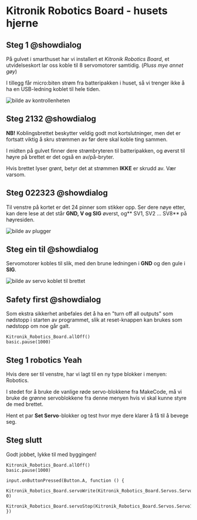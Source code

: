 # Kitronik Robotics Board - husets hjerne

## Steg 1 @showdialog

På gulvet i smarthuset har vi installert et *Kitronik Robotics Board*, et utvidelseskort lar oss koble til 8 servomotorer samtidig. (*Pluss mye annet gøy*)

I tillegg får micro:biten strøm fra batteripakken i huset, så vi trenger ikke å ha en USB-ledning koblet til hele tiden.

![bilde av kontrollenheten](https://d14xnrffmhx4ml.cloudfront.net/1661205910/smarthus-instruks-5693-large-compact-robotics-board-microbit-800x.jpg)

## Steg 2132 @showdialog
**NB!**
Koblingsbrettet beskytter veldig godt mot kortslutninger, men det er fortsatt viktig å skru strømmen av før dere skal koble ting sammen.

I midten på gulvet finner dere strømbryteren til batteripakken, og øverst til høyre på brettet er det også en av/på-bryter.

Hvis brettet lyser grønt, betyr det at strømmen **IKKE** er skrudd av. Vær varsom.


## Steg 022323 @showdialog
Til venstre på kortet er det 24 pinner som stikker opp. Ser dere nøye etter, kan dere lese at det står 
**GND, V **og** SIG** øverst, og** SV1, SV2 ... SV8** på høyresiden.

![bilde av plugger](https://d14xnrffmhx4ml.cloudfront.net/1661361573/smarthus-veiledning-robotics-plugger.jpg)

## Steg ein til @showdialog
Servomotorer kobles til slik, med den brune ledningen i **GND** og den gule i **SIG**.

![bilde av servo koblet til brettet](https://d14xnrffmhx4ml.cloudfront.net/1661361705/smarthus-veiledning-robotics-servo.JPG)

## Safety first @showdialog

Som ekstra sikkerhet anbefales det å ha en "turn off all outputs" som nødstopp i starten av programmet, slik at reset-knappen kan brukes som nødstopp om noe går galt.
```blocks
Kitronik_Robotics_Board.allOff()
basic.pause(1000)
```

## Steg 1 robotics Yeah


Hvis dere ser til venstre, har vi lagt til en ny type blokker i menyen: Robotics.

I stedet for å bruke de vanlige røde servo-blokkene fra MakeCode, må vi bruke de grønne servoblokkene fra denne menyen hvis vi skal kunne styre de med brettet.  

Hent et par **Set Servo**-blokker og test hvor mye dere klarer å få til å bevege seg. 


## Steg slutt 
Godt jobbet, lykke til med byggingen!

```template
Kitronik_Robotics_Board.allOff()
basic.pause(1000)
```

```ghost
input.onButtonPressed(Button.A, function () {
    Kitronik_Robotics_Board.servoWrite(Kitronik_Robotics_Board.Servos.Servo1, 0)
    Kitronik_Robotics_Board.servoStop(Kitronik_Robotics_Board.Servos.Servo1)
})
```